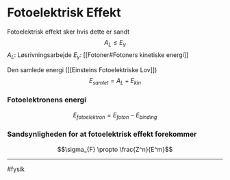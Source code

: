 # Fotoelektrisk Effekt
Fotoelektrisk effekt sker hvis dette er sandt
$$A_L \le E_{\gamma}$$
$A_L$: Løsrivningsarbejde
$E_{\gamma}$: [[Fotoner#Fotoners kinetiske energi]]

Den samlede energi ([[Einsteins Fotoelektriske Lov]])
$$E_{samlet}=A_L+E_{kin}$$

### Fotoelektronens energi
$$E_{fotoelektron}=E_{foton} - E_{binding}$$
### Sandsynligheden for at fotoelektrisk effekt forekommer
$$\sigma_{F} \propto \frac{Z^n}{E^m}$$

---
#fysik 